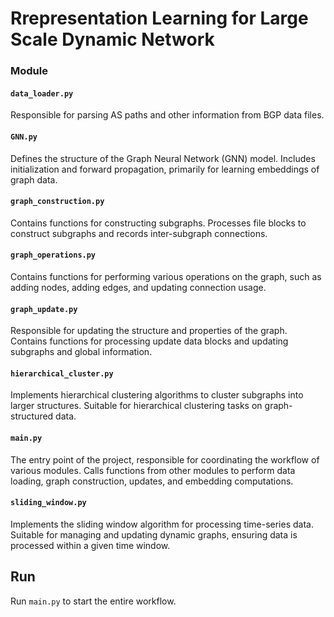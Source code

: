 # Rrepresentation Learning for Large Scale Dynamic Network
### Module

#### `data_loader.py`
Responsible for parsing AS paths and other information from BGP data files.

#### `GNN.py`
Defines the structure of the Graph Neural Network (GNN) model. Includes initialization and forward propagation, primarily for learning embeddings of graph data.

#### `graph_construction.py`
Contains functions for constructing subgraphs. Processes file blocks to construct subgraphs and records inter-subgraph connections.

#### `graph_operations.py`
Contains functions for performing various operations on the graph, such as adding nodes, adding edges, and updating connection usage.

#### `graph_update.py`
Responsible for updating the structure and properties of the graph. Contains functions for processing update data blocks and updating subgraphs and global information.

#### `hierarchical_cluster.py`
Implements hierarchical clustering algorithms to cluster subgraphs into larger structures. Suitable for hierarchical clustering tasks on graph-structured data.

#### `main.py`
The entry point of the project, responsible for coordinating the workflow of various modules. Calls functions from other modules to perform data loading, graph construction, updates, and embedding computations.

#### `sliding_window.py`
Implements the sliding window algorithm for processing time-series data. Suitable for managing and updating dynamic graphs, ensuring data is processed within a given time window.

## Run
Run `main.py` to start the entire workflow.
